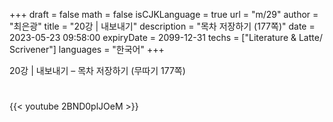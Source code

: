 +++
draft = false
math = false
isCJKLanguage = true
url = "m/29"
author = "최은광"
title = "20강 | 내보내기"
description = "목차 저장하기 (177쪽)"
date = 2023-05-23 09:58:00
expiryDate = 2099-12-31
techs = ["Literature & Latte/ Scrivener"]
languages = "한국어"
+++

20강 | 내보내기 – 목차 저장하기 (무따기 177쪽)

<!--more--> 

#

{{< youtube 2BND0plJOeM >}}

#